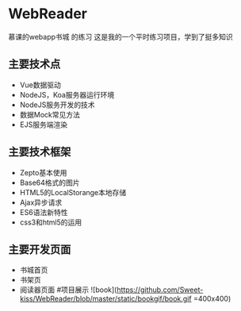 # WebReader
慕课的webapp书城 的练习
这是我的一个平时练习项目，学到了挺多知识
## 主要技术点
* Vue数据驱动
* NodeJS，Koa服务器运行环境
* NodeJS服务开发的技术
* 数据Mock常见方法
* EJS服务端渲染
## 主要技术框架
* Zepto基本使用
* Base64格式的图片
* HTML5的LocalStorange本地存储
* Ajax异步请求
* ES6语法新特性
* css3和html5的运用
## 主要开发页面
* 书城首页
* 书架页
* 阅读器页面
#项目展示
![book](https://github.com/Sweet-kiss/WebReader/blob/master/static/bookgif/book.gif =400x400)
